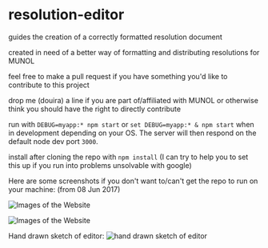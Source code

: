 # resolution-editor
 guides the creation of a correctly formatted resolution document
 
 created in need of a better way of formatting and distributing resolutions for MUNOL
 
 feel free to make a pull request if you have something you'd like to contribute to this project
 
 drop me (douira) a line if you are part of/affiliated with MUNOL or otherwise think you should have the right to directly contribute
 
 run with `DEBUG=myapp:* npm start` or `set DEBUG=myapp:* & npm start` when in development depending on your OS. The server will then respond on the default node dev port `3000`.
 
 install after cloning the repo with `npm install` (I can try to help you to set this up if you run into problems unsolvable with google)
 
 Here are some screenshots if you don't want to/can't get the repo to run on your machine: (from 08 Jun 2017)
 
 ![Images of the Website](http://imgur.com/KOmsvHK.png)
 
 ![Images of the Website](http://imgur.com/VJAPs74.png)
 
 Hand drawn sketch of editor:
 ![hand drawn sketch of editor](http://imgur.com/XXdc24Q.png)
